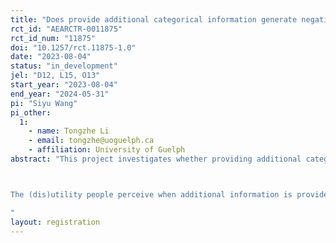 ```yaml
---
title: "Does provide additional categorical information generate negative utility? "
rct_id: "AEARCTR-0011875"
rct_id_num: "11875"
doi: "10.1257/rct.11875-1.0"
date: "2023-08-04"
status: "in_development"
jel: "D12, L15, O13"
start_year: "2023-08-04"
end_year: "2024-05-31"
pi: "Siyu Wang"
pi_other:
  1:
    - name: Tongzhe Li
    - email: tongzhe@uoguelph.ca
    - affiliation: University of Guelph
abstract: "This project investigates whether providing additional categorical information generates negative or positive utility for consumers or people in general.  The authors plan to survey the data and content of a few existing studies to understand this research question. Specially, we compare the behavior when the different labels are provided versus when no label is provided.  

The (dis)utility people perceive when additional information is provided is of interest to policymakers, product managers, grocery stores, and the scientific community. For example, if people would rather not know whether a product is locally produced or not, this provides strong policy implications. This study precisely investigates the labeling disutility in various environments.
"
layout: registration
---
```



